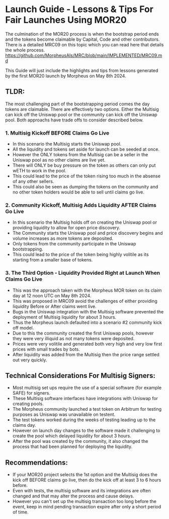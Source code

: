 # Launch Guide - Lessons & Tips For Fair Launches Using MOR20
The culmination of the MOR20 process is when the bootstrap period ends and the tokens become claimable by Capital, Code and other contributors.
There is a detailed MRC09 on this topic which you can read here that details the whole process.
https://github.com/MorpheusAIs/MRC/blob/main/IMPLEMENTED/MRC09.md

This Guide will just include the highlights and tips from lessons generated by the first MOR20 launch by Morpheus on May 8th 2024.

## TLDR:
The most challenging part of the bootstrapping period comes the day tokens are claimable. There are effectively two options. 
Either the Multisig can kick off the Uniswap pool or the community can kick off the Uniswap pool. 
Both approachs have trade offs to consider described below.

### 1. Multisig Kickoff BEFORE Claims Go Live
- In this scenario the Multisig starts the Uniswap pool. 
- All the liquidity and tokens set aside for launch can be seeded at once.
- However the ONLY tokens from the Multisig can be a seller in the Uniswap pool as no other claims are live yet.
- There will ONLY be buy pressure on the token as others can only put wETH to work in the pool. 
- This could lead to the price of the token rising too much in the absense of any other sellers.
- This could also be seen as dumping the tokens on the community and no other token holders would be able to sell until claims go live. 

### 2. Community Kickoff, Multisig Adds Liquidity AFTER Claims Go Live
- In this scenario the Multisig holds off on creating the Uniswap pool or providing liquidity to allow for open price discovery.
- The Community starts the Uniswap pool and price discovery begins and volume increases as more tokens are deposited.
- Only tokens from the community participate in the Uniswap bootstrapping.
- This could lead to the price of the token being highly volitile as its starting from a smaller base of tokens.

### 3. The Third Option - Liquidity Provided Right at Launch When Claims Go Live
- This was the approach taken with the Morpheus MOR token on its claim day at 12 noon UTC on May 8th 2024.
- This was proposed in MRC09 avoid the challenges of either providing liquidity Before or After claims went live.
- Bugs in the Uniswap integration with the Multisig software prevented the deployment of Multisig liquidity for about 3 hours.
- Thus the Morpheus launch defaulted into a scenario #2 community kick off model. 
- Due to this the community created the first Uniswap pools, however they were very illiquid as not many tokens were deposited.
- Prices were very volitile and generated both very high and very low first prices with small trades by bots.
- After liquidity was added from the Multisig then the price range settled out very quickly.

## Technical Considerations For Multisig Signers: 
- Most multisig set ups require the use of a special software (for example SAFE) for signers.
- These Multisig software interfaces have integrations with Uniswap for creating pools.
- The Morpheus community launched a test token on Arbitrum for testing purposes as Uniswap was unavailable on testent.
- The test tokens worked during the weeks of testing leading up to the claims day.
- However on launch day changes to the software made it challenging to create the pool which delayed liquidity for about 3 hours.
- After the pool was created by the community, it also changed the process that had been planned for deploying the liquidity.

## Recommendations:
- If your MOR20 project selects the 1st option and the Multisig does the kick off BEFORE claims go live, then do the kick off at least 3 to 6 hours before.
- Even with tests, the multisig software and its integrations are often changed and that may alter the process and cause delays.
- However you can't set up the multisig transaction too long before the event, keep in mind pending transaction expire after only a short period of time.  
